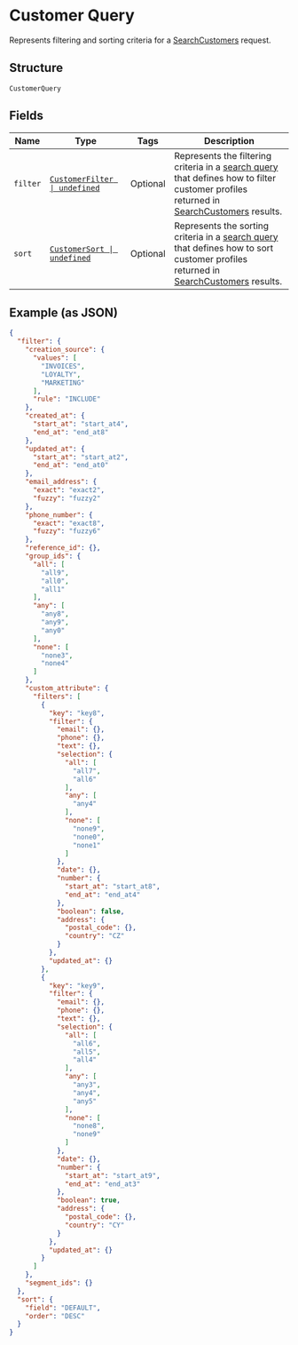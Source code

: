 
# Customer Query

Represents filtering and sorting criteria for a [SearchCustomers](../../doc/api/customers.md#search-customers) request.

## Structure

`CustomerQuery`

## Fields

| Name | Type | Tags | Description |
|  --- | --- | --- | --- |
| `filter` | [`CustomerFilter \| undefined`](../../doc/models/customer-filter.md) | Optional | Represents the filtering criteria in a [search query](../../doc/models/customer-query.md) that defines how to filter<br>customer profiles returned in [SearchCustomers](../../doc/api/customers.md#search-customers) results. |
| `sort` | [`CustomerSort \| undefined`](../../doc/models/customer-sort.md) | Optional | Represents the sorting criteria in a [search query](../../doc/models/customer-query.md) that defines how to sort<br>customer profiles returned in [SearchCustomers](../../doc/api/customers.md#search-customers) results. |

## Example (as JSON)

```json
{
  "filter": {
    "creation_source": {
      "values": [
        "INVOICES",
        "LOYALTY",
        "MARKETING"
      ],
      "rule": "INCLUDE"
    },
    "created_at": {
      "start_at": "start_at4",
      "end_at": "end_at8"
    },
    "updated_at": {
      "start_at": "start_at2",
      "end_at": "end_at0"
    },
    "email_address": {
      "exact": "exact2",
      "fuzzy": "fuzzy2"
    },
    "phone_number": {
      "exact": "exact8",
      "fuzzy": "fuzzy6"
    },
    "reference_id": {},
    "group_ids": {
      "all": [
        "all9",
        "all0",
        "all1"
      ],
      "any": [
        "any8",
        "any9",
        "any0"
      ],
      "none": [
        "none3",
        "none4"
      ]
    },
    "custom_attribute": {
      "filters": [
        {
          "key": "key8",
          "filter": {
            "email": {},
            "phone": {},
            "text": {},
            "selection": {
              "all": [
                "all7",
                "all6"
              ],
              "any": [
                "any4"
              ],
              "none": [
                "none9",
                "none0",
                "none1"
              ]
            },
            "date": {},
            "number": {
              "start_at": "start_at8",
              "end_at": "end_at4"
            },
            "boolean": false,
            "address": {
              "postal_code": {},
              "country": "CZ"
            }
          },
          "updated_at": {}
        },
        {
          "key": "key9",
          "filter": {
            "email": {},
            "phone": {},
            "text": {},
            "selection": {
              "all": [
                "all6",
                "all5",
                "all4"
              ],
              "any": [
                "any3",
                "any4",
                "any5"
              ],
              "none": [
                "none8",
                "none9"
              ]
            },
            "date": {},
            "number": {
              "start_at": "start_at9",
              "end_at": "end_at3"
            },
            "boolean": true,
            "address": {
              "postal_code": {},
              "country": "CY"
            }
          },
          "updated_at": {}
        }
      ]
    },
    "segment_ids": {}
  },
  "sort": {
    "field": "DEFAULT",
    "order": "DESC"
  }
}
```

